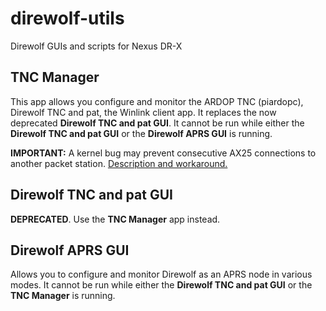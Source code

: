 # direwolf-utils
Direwolf GUIs and scripts for Nexus DR-X

## TNC Manager

This app allows you configure and monitor the ARDOP TNC (piardopc), Direwolf TNC and pat, the Winlink client app. It replaces the now deprecated __Direwolf TNC and pat GUI__.  It cannot be run while either the __Direwolf TNC and pat GUI__ or the __Direwolf APRS GUI__ is running.

__IMPORTANT:__ A kernel bug may prevent consecutive AX25 connections to another packet station. [Description and workaround.](https://github.com/NexusDR-X/nexus-bootstrap/wiki/7.-Bugs-and-Annoyances#kernel-bug-prevents-consecutive-ax25-connections)

## Direwolf TNC and pat GUI

__DEPRECATED__. Use the __TNC Manager__ app instead.

## Direwolf APRS GUI

Allows you to configure and monitor Direwolf as an APRS node in various modes. It cannot be run while either the __Direwolf TNC and pat GUI__ or the __TNC Manager__ is running.

